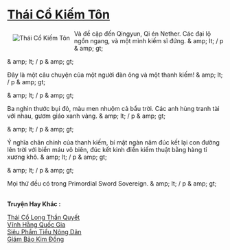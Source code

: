 <a href="https://truyenwiki.net/thai-co-kiem-ton.35649/" title="Thái Cổ Kiếm Tôn"><h1>Thái Cổ Kiếm Tôn</h1></a><div style="display:table"><img align="right" style="float: left; padding: 10px;" src="https://truyenwiki.net/a/img/str/src/35649.jpg" alt="Thái Cổ Kiếm Tôn">Và đề cập đến Qingyun, Qi én Nether. Các đại lộ ngổn ngang, và một mình kiếm sĩ đứng. & amp; lt; / p & amp; gt;<p></p> & amp; lt; / p & amp; gt;<p></p> Đây là một câu chuyện của một người đàn ông và một thanh kiếm! & amp; lt; / p & amp; gt;<p></p> & amp; lt; / p & amp; gt;<p></p> Ba nghìn thước bụi đỏ, màu men nhuộm cả bầu trời. Các anh hùng tranh tài với nhau, gươm giáo xanh vàng. & amp; lt; / p & amp; gt;<p></p> & amp; lt; / p & amp; gt;<p></p> Ý nghĩa chân chính của thanh kiếm, bí mật ngàn năm đúc kết lại con đường lên trời với biển máu vô biên, đúc kết kinh điển kiếm thuật bằng hàng tỉ xương khô. & amp; lt; / p & amp; gt;<p></p> & amp; lt; / p & amp; gt;<p></p> Mọi thứ đều có trong Primordial Sword Sovereign. & amp; lt; / p & amp; gt;</div><p><br><b>Truyện Hay Khác :</b></p><a href="https://truyenwiki.net/thai-co-long-than-quyet.35639/" alt="Thái Cổ Long Thần Quyết">Thái Cổ Long Thần Quyết</a><br/><a href="https://sangtacviet.wordpress.com/2020/10/22/vinh-hang-quoc-gia/" alt="Vĩnh Hằng Quốc Gia">Vĩnh Hằng Quốc Gia</a><br/><a href="https://github.com/nownovels/wikidich/tree/master/truyenhay/35444" alt="Siêu Phẩm Tiểu Nông Dân">Siêu Phẩm Tiểu Nông Dân</a><br/><a href="https://github.com/nownovels/wikidich/tree/master/truyenhay/36505" alt="Giám Bảo Kim Đồng">Giám Bảo Kim Đồng</a><br/>